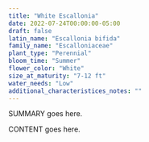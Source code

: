 ```yaml
---
title: "White Escallonia"
date: 2022-07-24T00:00:00-05:00
draft: false
latin_name: "Escallonia bifida"
family_name: "Escalloniaceae"
plant_type: "Perennial"
bloom_time: "Summer"
flower_color: "White"
size_at_maturity: "7-12 ft"
water_needs: "Low"
additional_characteristices_notes: ""
---
```


SUMMARY goes here.

<!--more-->

CONTENT goes here.